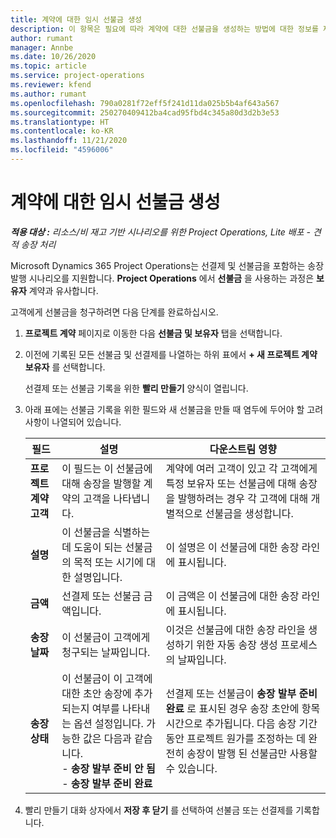 ```yaml
---
title: 계약에 대한 임시 선불금 생성
description: 이 항목은 필요에 따라 계약에 대한 선불금을 생성하는 방법에 대한 정보를 제공합니다.
author: rumant
manager: Annbe
ms.date: 10/26/2020
ms.topic: article
ms.service: project-operations
ms.reviewer: kfend
ms.author: rumant
ms.openlocfilehash: 790a0281f72eff5f241d11da025b5b4af643a567
ms.sourcegitcommit: 250270409412ba4cad95fbd4c345a80d3d2b3e53
ms.translationtype: HT
ms.contentlocale: ko-KR
ms.lasthandoff: 11/21/2020
ms.locfileid: "4596006"
---
```

# <a name="creating-an-ad-hoc-advance-on-a-contract"></a>계약에 대한 임시 선불금 생성

_**적용 대상 :** 리소스/비 재고 기반 시나리오를 위한 Project Operations, Lite 배포 - 견적 송장 처리_

Microsoft Dynamics 365 Project Operations는 선결제 및 선불금을 포함하는 송장 발행 시나리오를 지원합니다. **Project Operations** 에서 **선불금** 을 사용하는 과정은 **보유자** 계약과 유사합니다. 

고객에게 선불금을 청구하려면 다음 단계를 완료하십시오.

1. **프로젝트 계약** 페이지로 이동한 다음 **선불금 및 보유자** 탭을 선택합니다.
2. 이전에 기록된 모든 선불금 및 선결제를 나열하는 하위 표에서 **+ 새 프로젝트 계약 보유자** 를 선택합니다. 

    선결제 또는 선불금 기록을 위한 **빨리 만들기** 양식이 열립니다.
    
3. 아래 표에는 선불금 기록을 위한 필드와 새 선불금을 만들 때 염두에 두어야 할 고려 사항이 나열되어 있습니다.

    | 필드 | 설명 | 다운스트림 영향 |
    | --- | --- | --- |
    | **프로젝트 계약 고객** | 이 필드는 이 선불금에 대해 송장을 발행할 계약의 고객을 나타냅니다. | 계약에 여러 고객이 있고 각 고객에게 특정 보유자 또는 선불금에 대해 송장을 발행하려는 경우 각 고객에 대해 개별적으로 선불금을 생성합니다. |
    | **설명** | 이 선불금을 식별하는 데 도움이 되는 선불금의 목적 또는 시기에 대한 설명입니다. | 이 설명은 이 선불금에 대한 송장 라인에 표시됩니다. |
    | **금액** | 선결제 또는 선불금 금액입니다. | 이 금액은 이 선불금에 대한 송장 라인에 표시됩니다. |
    | **송장 날짜** | 이 선불금이 고객에게 청구되는 날짜입니다. | 이것은 선불금에 대한 송장 라인을 생성하기 위한 자동 송장 생성 프로세스의 날짜입니다. |
    | **송장 상태** | 이 선불금이 이 고객에 대한 초안 송장에 추가되는지 여부를 나타내는 옵션 설정입니다. 가능한 값은 다음과 같습니다.</br>- **송장 발부 준비 안 됨**</br>- **송장 발부 준비 완료** | 선결제 또는 선불금이 **송장 발부 준비 완료** 로 표시된 경우 송장 초안에 항목 시간으로 추가됩니다. 다음 송장 기간 동안 프로젝트 원가를 조정하는 데 완전히 송장이 발행 된 선불금만 사용할 수 있습니다. |

4. 빨리 만들기 대화 상자에서 **저장 후 닫기** 를 선택하여 선불금 또는 선결제를 기록합니다.
